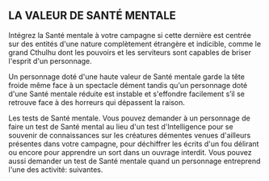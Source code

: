 ## LA VALEUR DE SANTÉ MENTALE


Intégrez la Santé mentale à votre campagne si cette dernière
est centrée sur des entités d'une nature complètement
étrangère et indicible, comme le grand Cthulhu dont les
pouvoirs et les serviteurs sont capables de briser l'esprit d'un
personnage.

Un personnage doté d'une haute valeur de Santé mentale
garde la tête froide même face à un spectacle dément tandis
qu'un personnage doté d'une Santé mentale réduite est
instable et s'effondre facilement s’il se retrouve face à des
horreurs qui dépassent la raison.

Les tests de Santé mentale. Vous pouvez demander
à un personnage de faire un test de Santé mental au lieu
d'un test d'Intelligence pour se souvenir de connaissances
sur les créatures démentes venues d'ailleurs présentes
dans votre campagne, pour déchiffrer les écrits d'un fou
délirant ou encore pour apprendre un sort dans un ouvrage
interdit. Vous pouvez aussi demander un test de Santé
mentale quand un personnage entreprend l'une des activité:
suivantes.
